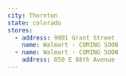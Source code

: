 ```yaml
---
city: Thornton
state: colorado
stores:
  - address: 9901 Grant Street
    name: Walmart - COMING SOON
  - name: Walmart - COMING SOON
    address: 850 E 88th Avenue
---
```

